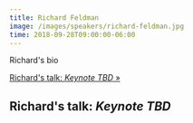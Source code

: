```yaml
---
title: Richard Feldman
image: /images/speakers/richard-feldman.jpg
time: 2018-09-28T09:00:00-06:00
---
```


Richard's bio

[Richard's talk: *Keynote TBD* &raquo;](directive:more)

## Richard's talk: *Keynote TBD*
